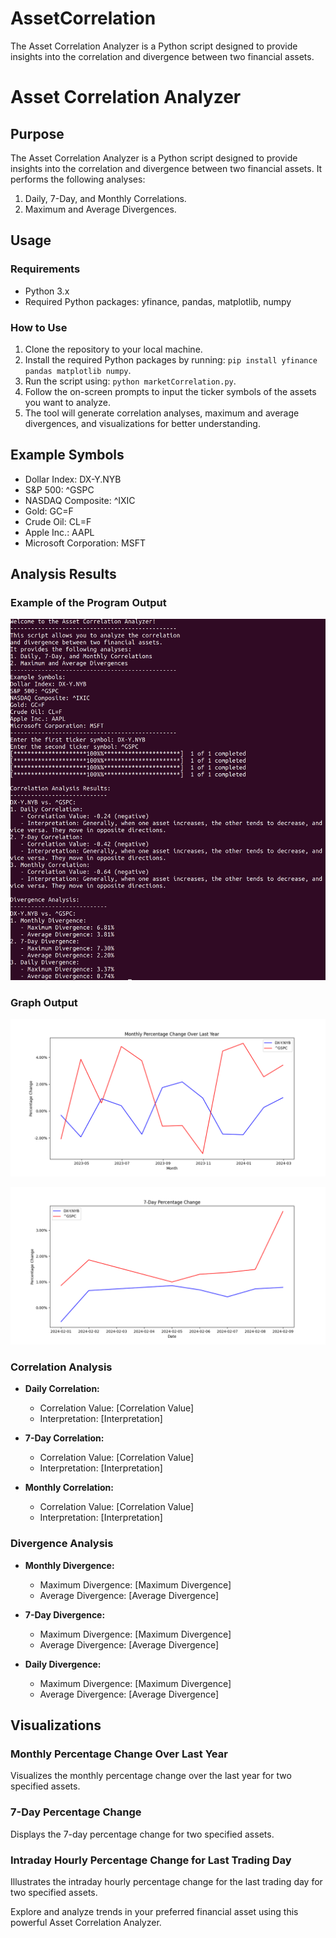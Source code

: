 # AssetCorrelation
The Asset Correlation Analyzer is a Python script designed to provide insights into the correlation and divergence between two financial assets.

# Asset Correlation Analyzer

## Purpose

The Asset Correlation Analyzer is a Python script designed to provide insights into the correlation and divergence between two financial assets. It performs the following analyses:

1. Daily, 7-Day, and Monthly Correlations.
2. Maximum and Average Divergences.

## Usage

### Requirements

- Python 3.x
- Required Python packages: yfinance, pandas, matplotlib, numpy

### How to Use

1. Clone the repository to your local machine.
2. Install the required Python packages by running: `pip install yfinance pandas matplotlib numpy`.
3. Run the script using: `python marketCorrelation.py`.
4. Follow the on-screen prompts to input the ticker symbols of the assets you want to analyze.
5. The tool will generate correlation analyses, maximum and average divergences, and visualizations for better understanding.

## Example Symbols

- Dollar Index: DX-Y.NYB
- S&P 500: ^GSPC
- NASDAQ Composite: ^IXIC
- Gold: GC=F
- Crude Oil: CL=F
- Apple Inc.: AAPL
- Microsoft Corporation: MSFT

## Analysis Results

### Example of the Program Output
![Script Execution Screenshot](Figure_1.png)

### Graph Output
![Monthly Correlation Changes](Figure_2.png)

![7 Day Correlation Changes](Figure_3.png)

### Correlation Analysis

- **Daily Correlation:**
  - Correlation Value: [Correlation Value]
  - Interpretation: [Interpretation]

- **7-Day Correlation:**
  - Correlation Value: [Correlation Value]
  - Interpretation: [Interpretation]

- **Monthly Correlation:**
  - Correlation Value: [Correlation Value]
  - Interpretation: [Interpretation]

### Divergence Analysis

- **Monthly Divergence:**
  - Maximum Divergence: [Maximum Divergence]
  - Average Divergence: [Average Divergence]

- **7-Day Divergence:**
  - Maximum Divergence: [Maximum Divergence]
  - Average Divergence: [Average Divergence]

- **Daily Divergence:**
  - Maximum Divergence: [Maximum Divergence]
  - Average Divergence: [Average Divergence]

## Visualizations

### Monthly Percentage Change Over Last Year
Visualizes the monthly percentage change over the last year for two specified assets.

### 7-Day Percentage Change
Displays the 7-day percentage change for two specified assets.

### Intraday Hourly Percentage Change for Last Trading Day
Illustrates the intraday hourly percentage change for the last trading day for two specified assets.

Explore and analyze trends in your preferred financial asset using this powerful Asset Correlation Analyzer.
